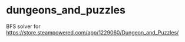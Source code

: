 # dungeons_and_puzzles

BFS solver for https://store.steampowered.com/app/1229060/Dungeon_and_Puzzles/
